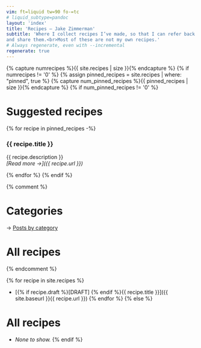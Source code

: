 ```yaml
---
vim: ft=liquid tw=90 fo-=tc
# liquid_subtype=pandoc
layout: 'index'
title: 'Recipes – Jake Zimmerman'
subtitle: 'Where I collect recipes I’ve made, so that I can refer back to them
and share them.<br>Most of these are not my own recipes.'
# Always regenerate, even with --incremental
regenerate: true
---
```


{% capture numrecipes %}{{ site.recipes | size }}{% endcapture %}
{% if numrecipes != '0' %}
  {% assign pinned_recipes = site.recipes | where: "pinned", true %}
  {% capture num_pinned_recipes %}{{ pinned_recipes | size }}{% endcapture %}
  {% if num_pinned_recipes != '0' %}

# Suggested recipes

{% for recipe in pinned_recipes -%}
### {{ recipe.title }}

{{ recipe.description }}\
_[Read more →]({{ recipe.url }})_

{% endfor %}
{% endif %}

{% comment %}
# Categories

→ [Posts by category](categories/)

# All recipes
{% endcomment %}

{% for recipe in site.recipes %}
- [{% if recipe.draft %}[DRAFT] {% endif %}{{ recipe.title }}]({{ site.baseurl }}{{ recipe.url }})
{% endfor %}
{% else %}

# All recipes

- *None to show.*
{% endif %}
